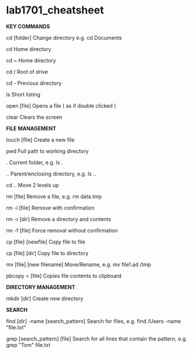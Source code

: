 # lab1701_cheatsheet

**KEY COMMANDS**

cd [folder]	Change directory e.g. cd Documents

cd	Home directory

cd ~	Home directory

cd /	Root of drive

cd -	Previous directory

ls	Short listing

open [file]	Opens a file ( as if double clicked )

clear	Clears the screen

**FILE MANAGEMENT**

touch [file]	Create a new file

pwd	Full path to working directory

.	Current folder, e.g. ls .

..	Parent/enclosing directory, e.g. ls ..

cd ..	Move 2 levels up

rm [file]	Remove a file, e.g. rm data.tmp

rm -i [file]	Remove with confirmation

rm -r [dir]	Remove a directory and contents

rm -f [file]	Force removal without confirmation

cp [file] [newfile]	Copy file to file

cp [file] [dir]	Copy file to directory

mv [file] [new filename]	Move/Rename, e.g. mv file1.ad /tmp

pbcopy < [file]	Copies file contents to clipboard

**DIRECTORY MANAGEMENT**

mkdir [dir]	Create new directory

**SEARCH**

find [dir] -name [search_pattern]	Search for files, e.g. find /Users -name "file.txt"

grep [search_pattern] [file]	Search for all lines that contain the pattern, e.g. grep "Tom" file.txt
